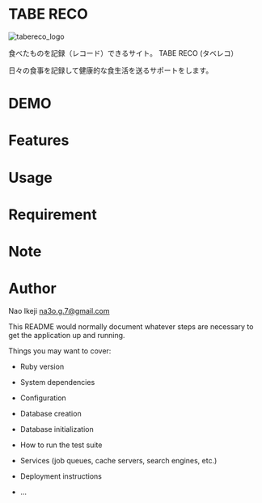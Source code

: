# TABE RECO

![tabereco_logo](https://user-images.githubusercontent.com/49096883/69711891-2fc3d400-1145-11ea-8cbb-55ee3b0f13b7.jpg)

食べたものを記録（レコード）できるサイト。
TABE RECO (タベレコ）

日々の食事を記録して健康的な食生活を送るサポートをします。

# DEMO


# Features


# Usage


# Requirement


# Note


# Author
Nao Ikeji
na3o.g.7@gmail.com






This README would normally document whatever steps are necessary to get the
application up and running.

Things you may want to cover:

* Ruby version

* System dependencies

* Configuration

* Database creation

* Database initialization

* How to run the test suite

* Services (job queues, cache servers, search engines, etc.)

* Deployment instructions

* ...
